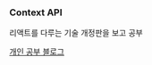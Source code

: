 ### Context API

리액트를 다루는 기술 개정판을 보고 공부

[개인 공부 블로그](http://localhost:4000/2019/11/12/React-%EA%B8%B0%EC%B4%88%EB%8B%A4%EC%A7%80%EA%B8%B0-5-Context-API/)
